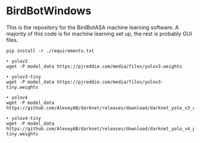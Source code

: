 # BirdBotWindows
This is the repository for the BirdBotASA machine learning software. A majority of this code is for machine learning set up, the rest is probably GUI files.

```
pip install -r ./requirements.txt

‣ yolov3
wget -P model_data https://pjreddie.com/media/files/yolov3.weights

‣ yolov3-tiny
wget -P model_data https://pjreddie.com/media/files/yolov3-tiny.weights

‣ yolov4
wget -P model_data https://github.com/AlexeyAB/darknet/releases/download/darknet_yolo_v3_optimal/yolov4.weights

‣ yolov4-tiny
wget -P model_data https://github.com/AlexeyAB/darknet/releases/download/darknet_yolo_v4_pre/yolov4-tiny.weights

```
